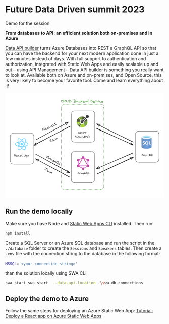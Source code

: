 # Future Data Driven summit 2023

Demo for the session 

**From databases to API: an efficient solution both on-premises and in Azure**

[Data API builder](https://aka.ms/dab) turns Azure Databases into REST a GraphQL API so that you can have the backend for your next modern application done in just a few minutes instead of days. With full support to authentication and authorization, integrated with Static Web Apps and easily scalable up and out – using API Management – Data API builder is something you really want to look at. Available both on Azure and on-premises, and Open Source, this is very likely to become your favorite tool. Come and learn everything about it!

![Architecture Diagram](./docs/react-dab-sql.png)

## Run the demo locally

Make sure you have Node and [Static Web Apps CLI](https://azure.github.io/static-web-apps-cli/docs/use/install) installed. Then run:

```bash
npm install
```

Create a SQL Server or an Azure SQL database and run the script in the `./database` folder to create the `Sessions` and `Speakers` tables. Then create a `.env` file with the connection string to the database in the following format:

```bash
MSSQL='<your connection string>'
```

than the solution locally using SWA CLI

```bash
swa start swa start  --data-api-location .\swa-db-connections
```

## Deploy the demo to Azure

Follow the same steps for deploying an Azure Static Web App: [Tutorial: Deploy a React app on Azure Static Web Apps](https://learn.microsoft.com/en-us/azure/static-web-apps/deploy-react?pivots=github)